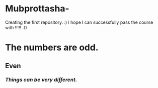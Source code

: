 # Mubprottasha-
Creating the first repository. :) I hope I can successfully pass the course with !!!!! :D 
# The numbers are odd.
## Even 
### ***Things can be very different.***
